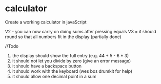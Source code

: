 # calculator
Create a working calculator in javaScript

V2 - you can now carry on doing sums after pressing equals
V3 = it should round so that all numbers fit in the display (partially done)


//Todo

1. the display should show the full entry (e.g. 44 + 5 - 6 * 3)
2. it should not let you divide by zero (give an error message)
3. it should have a backspace button
4. it should work with the keyboard (wes bos drumkit for help)
6. it should allow one decimal point in a sum
